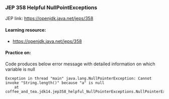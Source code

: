 ### JEP 358 Helpful NullPointExceptions

JEP link: https://openjdk.java.net/jeps/358

#### Learning resource:
- https://openjdk.java.net/jeps/358

#### Practice on:
Code produces below error message with detailed information on which variable is null
```
Exception in thread "main" java.lang.NullPointerException: Cannot invoke "String.length()" because "a" is null
	at coffee_and_tea.jdk14.jep358_helpful_NullPointerExceptions.NullPointerExceptionWithDetails.main(NullPointerExceptionWithDetails.java:8)
```